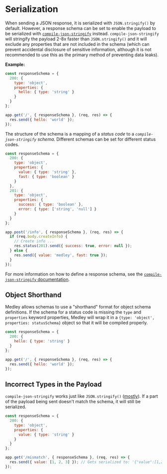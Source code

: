 # Serialization

When sending a JSON response, it is serialized with `JSON.stringify()` by
default. However, a response schema can be set to enable the payload to be
serialized with [`compile-json-stringify`](https://www.npmjs.com/package/compile-json-stringify)
instead. `compile-json-stringify` will stringify the payload 2-8x faster than
`JSON.stringify()` and it will exclude any properties that are not included in
the schema (which can prevent accidental disclosure of sensitive information,
although it is not recommended to use this as the primary method of preventing
data leaks).

**Example:**

```js
const responseSchema = {
  200: {
    type: 'object',
    properties: {
      hello: { type: 'string' }
    }
  }
};

app.get('/', { responseSchema }, (req, res) => {
  res.send({ hello: 'world' });
});
```

The structure of the schema is a mapping of a *status code* to a
*`compile-json-stringify` schema*. Different schemas can be set
for different status codes.

```js
const responseSchema = {
  200: {
    type: 'object',
    properties: {
      value: { type: 'string' },
      fast: { type: 'boolean' }
    }
  },
  201: {
    type: 'object',
    properties: {
      success: { type: 'boolean' },
      error: { type: ['string', 'null'] }
    }
  }
};

app.post('/info', { responseSchema }, (req, res) => {
  if (req.body.createInfo) {
    // Create info ...
    res.status(201).send({ success: true, error: null });
  } else {
    res.send({ value: 'medley', fast: true });
  }
});
```

For more information on how to define a response schema, see the
[`compile-json-stringify` documentation](https://github.com/nwoltman/compile-json-stringify).

## Object Shorthand

Medley allows schemas to use a "shorthand" format for object schema definitions.
If the schema for a status code is missing the `type` and `properties` keyword
properties, Medley will wrap it in a `{type: 'object', properties: statusSchema}`
object so that it will be compiled properly.

```js
const responseSchema = {
  200: {
    hello: { type: 'string' }
  }
};

app.get('/', { responseSchema }, (req, res) => {
  res.send({ hello: 'world' });
});
```

## Incorrect Types in the Payload

`compile-json-stringify` works just like `JSON.stringify()`
([mostly](https://github.com/nwoltman/compile-json-stringify#differences-from-jsonstringify)).
If a part of the payload being sent doesn't match the schema, it will still be serialized.

```js
const responseSchema = {
  200: {
    type: 'object',
    properties: {
      value: { type: 'string' }
    }
  }
};

app.get('/mismatch', { responseSchema }, (req, res) => {
  res.send({ value: [1, 2, 3] }); // Gets serialized to: '{"value":[1,2,3]}'
});
```
